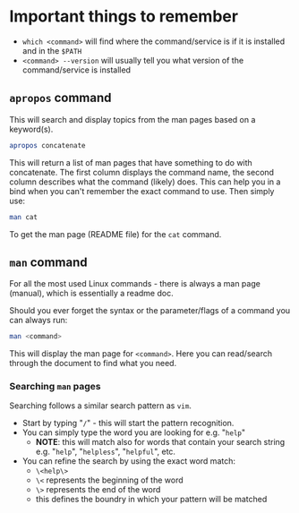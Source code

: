 # Important things to remember

- ```which <command>``` will find where the command/service is if it is installed and in the ```$PATH```
- ```<command> --version``` will usually tell you what version of the command/service is installed

## ```apropos``` command

This will search and display topics from the man pages based on a keyword(s).

```bash
apropos concatenate
```

This will return a list of man pages that have something to do with concatenate.  The first column displays the command name, the second column describes what the command (likely) does.  This can help you in a bind when you can't remember the exact command to use. Then simply use:

```bash
man cat
```

To get the man page (README file) for the ```cat``` command.


## ```man``` command
For all the most used Linux commands - there is always a man page (manual), which is essentially a readme doc.

Should you ever forget the syntax or the parameter/flags of a command you can always run:

```bash
man <command>
```

This will display the man page for ```<command>```.  Here you can read/search through the document to find what you need.

### Searching ```man``` pages

Searching follows a similar search pattern as ```vim```.

- Start by typing "```/```" - this will start the pattern recognition.
- You can simply type the word you are looking for e.g. "```help```"
    - **NOTE**: this will match also for words that contain your search string e.g. "```help```", "```helpless```", "```helpful```", etc.
- You can refine the search by using the exact word match:
    - ```\<help\>```
    - ```\<``` represents the beginning of the word
    - ```\>``` represents the end of the word
    - this defines the boundry in which your pattern will be matched